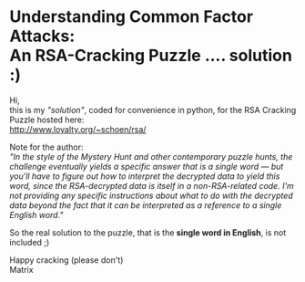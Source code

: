 # Understanding Common Factor Attacks:<br>An RSA-Cracking Puzzle .... solution :)

Hi,
<br>
this is my *"solution"*, coded for convenience in python, for the RSA Cracking Puzzle hosted here:
<br>
http://www.loyalty.org/~schoen/rsa/
<br>

Note for the author:
<br>
*"In the style of the Mystery Hunt and other contemporary puzzle hunts, the challenge eventually yields a specific answer that is a single word — but you'll have to figure out how to interpret the decrypted data to yield this word, since the RSA-decrypted data is itself in a non-RSA-related code. I'm not providing any specific instructions about what to do with the decrypted data beyond the fact that it can be interpreted as a reference to a single English word."*
<br>

So the real solution to the puzzle, that is the **single word in English**, is not included ;)

Happy cracking (please don't)
<br>
Matrix

